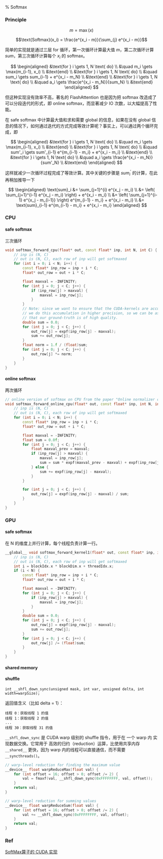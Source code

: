 % Softmax

### Principle

$$m = \max(x)$$

$$\text{Softmax}(x_i) = \frac{e^{x_i - m}}{\sum_{j} e^{x_i - m}}$$


简单的实现就是通过三层 for 循环，第一次循环计算最大值 $m$，第二次循环计算 $sum$，第三次循环计算每个 $x_i$ 的 softmax。

$$
\begin{aligned}
&\text{for } i \gets 1, N \text{ do} \\
&\quad m_i \gets \max(m_{i-1}, x_i) \\
&\text{end} \\
&\text{for } i \gets 1, N \text{ do} \\
&\quad sum_i \gets sum_{i-1} + e^{x_i - m_N} \\
&\text{end} \\
&\text{for } i \gets 1, N \text{ do} \\
&\quad a_i \gets \frac{e^{x_i - m_N}}{sum_N} \\
&\text{end}
\end{aligned}
$$

但这种实现没有效率不高，著名的 FlashAttention 也是因为把 softmax 改造成了可以分段迭代的形式，即 online softmax，而显著减少 IO 次数，以大幅提高了性能。

在 safe softmax 中计算最大值和求和需要 global 的信息，如果在没有 global 信息的情况下，如何通过迭代的方式完成等效计算呢？事实上，可以通过两个循环完成，即

$$
\begin{aligned}
&\text{for } i \gets 1, N \text{ do} \\
&\quad m_i \gets \max(m_{i-1}, x_i) \\
&\text{end} \\
&\text{for } i \gets 1, N \text{ do} \\
&\quad sum'_i \gets sum'_{i-1} e^{m_{i-1} - m_i} + e^{x_i - m_i} \\
&\text{end} \\
&\text{for } i \gets 1, N \text{ do} \\
&\quad a_i \gets \frac{e^{x_i - m_N}}{sum'_N} \\
&\text{end}
\end{aligned}
$$

这样就减少一次循环过程完成了等效计算。其中关键的步骤是 $sum_{i}^{'}$ 的计算，在此再稍加推导一下

$$
\begin{aligned}
\text{sum}_i &= \sum_{j=1}^{i} e^{x_j - m_i} \\
             &= \left( \sum_{j=1}^{i-1} e^{x_j - m_i} \right) + e^{x_i - m_i} \\
             &= \left( \sum_{j=1}^{i-1} e^{x_j - m_{i-1}} \right) e^{m_{i-1} - m_i} + e^{x_i - m_i} \\
             &= \text{sum}_{i-1} e^{m_{i-1} - m_i} + e^{x_i - m_i}
\end{aligned}
$$

### CPU

#### safe softmax

三次循环

```cpp
void softmax_forward_cpu(float* out, const float* inp, int N, int C) {
    // inp is (N, C)
    // out is (N, C), each row of inp will get softmaxed
    for (int i = 0; i < N; i++) {
        const float* inp_row = inp + i * C;
        float* out_row = out + i * C;

        float maxval = -INFINITY;
        for (int j = 0; j < C; j++) {
            if (inp_row[j] > maxval) {
                maxval = inp_row[j];
            }
        }
        // Note: since we want to ensure that the CUDA-kernels are accurate,
        // we do this accumulation in higher precision, so we can be assured
        // that our ground-truth is of high quality.
        double sum = 0.0;
        for (int j = 0; j < C; j++) {
            out_row[j] = expf(inp_row[j] - maxval);
            sum += out_row[j];
        }
        float norm = 1.f / (float)sum;
        for (int j = 0; j < C; j++) {
            out_row[j] *= norm;
        }
    }
}
```

#### online softmax

两次循环

```cpp
// online version of softmax on CPU from the paper "Online normalizer calculation for softmax"
void softmax_forward_online_cpu(float* out, const float* inp, int N, int C) {
    // inp is (N, C)
    // out is (N, C), each row of inp will get softmaxed
    for (int i = 0; i < N; i++) {
        const float* inp_row = inp + i * C;
        float* out_row = out + i * C;

        float maxval = -INFINITY;
        float sum = 0.0f;
		for (int j = 0; j < C; j++) {
			float maxval_prev = maxval;
			if (inp_row[j] > maxval) {
				maxval = inp_row[j];
				sum = sum * expf(maxval_prev - maxval) + expf(inp_row[j] - maxval);
			} else {
				sum += expf(inp_row[j] - maxval);
			}
		}

        for (int j = 0; j < C; j++) {
            out_row[j] = expf(inp_row[j] - maxval) / sum;
        }
    }
}
```

### GPU

#### safe softmax

在 N 的维度上并行计算，每个线程负责计算一行。

```cpp
__global__ void softmax_forward_kernel1(float* out, const float* inp, int N, int C) {
    // inp is (N, C)
    // out is (N, C), each row of inp will get softmaxed
    int i = blockIdx.x * blockDim.x + threadIdx.x;
    if (i < N) {
        const float* inp_row = inp + i * C;
        float* out_row = out + i * C;

        float maxval = -INFINITY;
        for (int j = 0; j < C; j++) {
            if (inp_row[j] > maxval) {
                maxval = inp_row[j];
            }
        }
        double sum = 0.0;
        for (int j = 0; j < C; j++) {
            out_row[j] = expf(inp_row[j] - maxval);
            sum += out_row[j];
        }
        for (int j = 0; j < C; j++) {
            out_row[j] /= (float)sum;
        }
    }
}
```

#### shared memory

#### shuffle

`int __shfl_down_sync(unsigned mask, int var, unsigned delta, int width=warpSize);`

返回值含义（比如 delta = 1）：

```
线程 0：获取线程 1 的值
线程 1：获取线程 2 的值
...
线程 30：获取线程 31 的值
```

`__shfl_down_sync` 是 CUDA warp 级别的 shuffle 指令，用于在 一个 warp 内 实现数据交换。它常用于 高效的归约（reduction）运算，比使用共享内存 `__shared__` 更快，因为 warp 内的线程可以直接通信，而不需要 `__syncthreads()`。

```cpp
// warp-level reduction for finding the maximum value
__device__ float warpReduceMax(float val) {
    for (int offset = 16; offset > 0; offset /= 2) {
        val = fmaxf(val, __shfl_down_sync(0xFFFFFFFF, val, offset));
    }
    return val;
}

// warp-level reduction for summing values
__device__ float warpReduceSum(float val) {
    for (int offset = 16; offset > 0; offset /= 2) {
        val += __shfl_down_sync(0xFFFFFFFF, val, offset);
    }
    return val;
}
```


### Ref

[SoftMax算子的 CUDA 实现](https://zhuanlan.zhihu.com/p/695307283)
